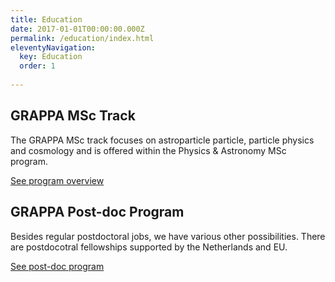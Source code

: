 ```yaml
---
title: Education
date: 2017-01-01T00:00:00.000Z
permalink: /education/index.html
eleventyNavigation:
  key: Education
  order: 1
  
---
```

## GRAPPA MSc Track

The GRAPPA MSc track focuses on astroparticle particle, particle physics and cosmology and is offered within the Physics & Astronomy MSc program.

[See program overview](education/msc/)

## GRAPPA Post-doc Program
Besides regular postdoctoral jobs, we have various other possibilities. There are postdocotral fellowships supported by the Netherlands and EU.

[See post-doc program](education/post-doc/)